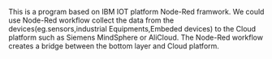 This is a program based on IBM IOT platform Node-Red framwork.
We could use Node-Red workflow collect the data from the devices(eg.sensors,industrial Equipments,Embeded devices) to the Cloud platform such as Siemens MindSphere or AliCloud.
The Node-Red workflow creates a bridge between the bottom layer and Cloud platform.